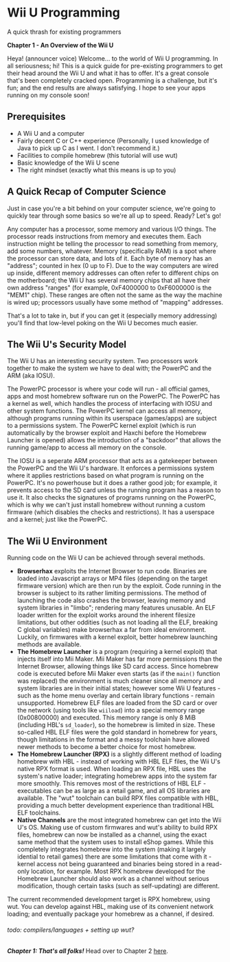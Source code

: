 # Wii U Programming
A quick thrash for existing programmers

**Chapter 1 - An Overview of the Wii U**

Heya! (announcer voice) Welcome... to the world of Wii U programming. In all seriousness; hi! This is a quick guide for pre-existing programmers to get their head around the Wii U and what it has to offer. It's a great console that's been completely cracked open. Programming is a challenge, but it's fun; and the end results are always satisfying. I hope to see your apps running on my console soon!

## Prerequisites
 - A Wii U and a computer
 - Fairly decent C or C++ experience (Personally, I used knowledge of Java to pick up C as I went. I don't recommend it.)
 - Facilities to compile homebrew (this tutorial will use wut)
 - Basic knowledge of the Wii U scene
 - The right mindset (exactly what this means is up to you)

## A Quick Recap of Computer Science
Just in case you're a bit behind on your computer science, we're going to quickly tear through some basics so we're all up to speed. Ready? Let's go!

Any computer has a processor, some memory and various I/O things. The processor reads instructions from memory and executes them. Each instruction might be telling the processor to read something from memory, add some numbers, whatever. Memory (specifically RAM) is a spot where the processor can store data, and lots of it. Each byte of memory has an "address"; counted in hex (0 up to F). Due to the way computers are wired up inside, different memory addresses can often refer to different chips on the motherboard; the Wii U has several memory chips that all have their own address "ranges" (for example, 0xF4000000 to 0xF6000000 is the "MEM1" chip). These ranges are often not the same as the way the machine is wired up; processors usually have some method of "mapping" addresses.

That's a lot to take in, but if you can get it (especially memory addressing) you'll find that low-level poking on the Wii U becomes much easier.

## The Wii U's Security Model
The Wii U has an interesting security system. Two processors work together to make the system we have to deal with; the PowerPC and the ARM (aka IOSU).

The PowerPC processor is where your code will run - all official games, apps and most homebrew software run on the PowerPC. The PowerPC has a kernel as well, which handles the process of interfacing with IOSU and other system functions. The PowerPC kernel can access all memory, although programs running within its userspace (games/apps) are subject to a permissions system. The PowerPC kernel exploit (which is run automatically by the browser exploit and Haxchi before the Homebrew Launcher is opened) allows the introduction of a "backdoor" that allows the running game/app to access all memory on the console.

The IOSU is a seperate ARM processor that acts as a gatekeeper between the PowerPC and the Wii U's hardware. It enforces a permissions system where it applies restrictions based on what program is running on the PowerPC. It's no powerhouse but it does a rather good job; for example, it prevents access to the SD card unless the running program has a reason to use it. It also checks the signatures of programs running on the PowerPC, which is why we can't just install homebrew without running a custom firmware (which disables the checks and restrictions). It has a userspace and a kernel; just like the PowerPC.

## The Wii U Environment
Running code on the Wii U can be achieved through several methods.
 - **Browserhax** exploits the Internet Browser to run code. Binaries are loaded into Javascript arrays or MP4 files (depending on the target firmware version) which are then run by the exploit. Code running in the browser is subject to its rather limiting permissions. The method of launching the code also crashes the browser, leaving memory and system libraries in "limbo"; rendering many features unusable. An ELF loader written for the exploit works around the inherent filesize limitations, but other oddities (such as not loading all the ELF, breaking C global variables) make browserhax a far from ideal environment. Luckily, on firmwares with a kernel exploit, better homebrew launching methods are available.
 - **The Homebrew Launcher** is a program (requiring a kernel exploit) that injects itself into Mii Maker. Mii Maker has far more permissions than the Internet Browser, allowing things like SD card access. Since homebrew code is executed before Mii Maker even starts (as if the `main()` function was replaced) the environment is much cleaner since all memory and system libraries are in their initial states; however some Wii U features - such as the home menu overlay and certain library functions - remain unsupported. Homebrew ELF files are loaded from the SD card or over the network (using tools like `wiiload`) into a special memory range (0x00800000) and executed. This memory range is only 8 MiB (including HBL's `sd_loader`), so the homebrew is limited in size. These so-called HBL ELF files were the gold standard in homebrew for years, though limitations in the format and a messy toolchain have allowed newer methods to become a better choice for most homebrew.
 - **The Homebrew Launcher (RPX)** is a slightly different method of loading homebrew with HBL - instead of working with HBL ELF files, the Wii U's native RPX format is used. When loading an RPX file, HBL uses the system's native loader; integrating homebrew apps into the system far more smoothly. This removes most of the restrictions of HBL ELF - executables can be as large as a retail game, and all OS libraries are available. The "wut" toolchain can build RPX files compatible with HBL, providing a much better development experience than traditional HBL ELF toolchains.
 - **Native Channels** are the most integrated homebrew can get into the Wii U's OS. Making use of custom firmwares and wut's ability to build RPX files, homebrew can now be installed as a channel, using the exact same method that the system uses to install eShop games. While this completely integrates homebrew into the system (making it largely idential to retail games) there are some limitations that come with it - kernel access not being guaranteed and binaries being stored in a read-only location, for example. Most RPX homebrew developed for the Homebrew Launcher should also work as a channel without serious modification, though certain tasks (such as self-updating) are different.

The current recommended development target is RPX homebrew, using wut. You can develop against HBL, making use of its convenient network loading; and eventually package your homebrew as a channel, if desired.

###### todo: compilers/languages + setting up wut?

***Chapter 1: That's all folks!***
Head over to Chapter 2 [here](/tutorial/Chapter%202.md).
